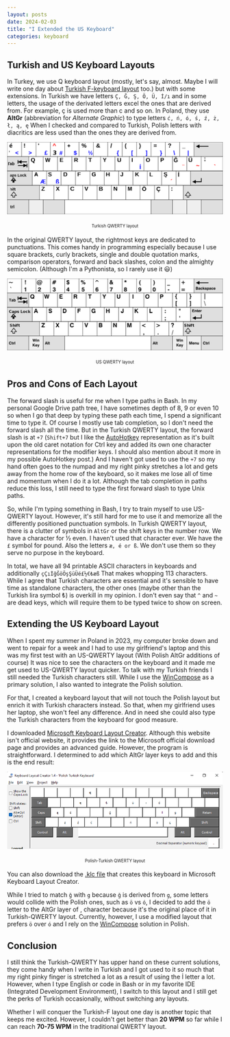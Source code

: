 ```yaml
---
layout: posts
date: 2024-02-03
title: "I Extended the US Keyboard"
categories: keyboard
---
```


Turkish and US Keyboard Layouts
--

In Turkey, we use Q keyboard layout (mostly, let's say, almost. Maybe I will write one day about [Turkish F-keyboard layout](https://en.wikibooks.org/wiki/Turkish/Computing_in_Turkish) too.) but with some extensions. In Turkish we have letters `Ç, Ğ, Ş, Ö, Ü, İ/ı` and in some letters, the usage of the derivated letters excel the ones that are derived from. For example, ç is used more than c and so on. In Poland, they use **AltGr** (abbreviation for *Alternate Graphic*) to type letters `ć, ń, ó, ś, ź, ż, ł, ą, ę` When I checked and compared to Turkish, Polish letters with diacritics are less used than the ones they are derived from.

![](/assets/img/kbd_turkish_qwerty.png) 
<div align="center"><sup><sub>Turkish QWERTY layout</sub></sup></div>


In the original QWERTY layout, the rightmost keys are dedicated to punctuations. This comes handy in programming especially because I use square brackets, curly brackets, single and double quotation marks, comparison operators, forward and back slashes, colon and the almighty semicolon. (Although I'm a Pythonista, so I rarely use it 😃)

![](/assets/img/kbd_qwerty.png) 
<div align="center"><sup><sub>US QWERTY layout</sub></sup></div>
  

Pros and Cons of Each Layout
--

The forward slash is useful for me when I type paths in Bash. In my personal Google Drive path tree, I have sometimes depth of 8, 9 or even 10 so when I go that deep by typing these path each time, I spend a significant time to type it. Of course I mostly use tab completion, so I don't need the forward slash all the time. But in the Turkish QWERTY layout, the forward slash is at `+7` (`Shift+7` but I like the [AutoHotkey](https://www.autohotkey.com/docs/v2/Hotkeys.htm#Symbols) representation as it's built upon the old caret notation for Ctrl key and added its own one character representations for the modifier keys. I should also mention about it more in my possible AutoHotkey post.) And I haven't got used to use the `+7` so my hand often goes to the numpad and my right pinky stretches a lot and gets away from the home row of the keyboard, so it makes me lose all of time and momentum when I do it a lot. Although the tab completion in paths reduce this loss, I still need to type the first forward slash to type Unix paths.

So, while I'm typing something in Bash, I try to train myself to use US-QWERTY layout. However, it's still hard for me to use it and memorize all the differently positioned punctuation symbols. In Turkish QWERTY layout, there is a clutter of symbols in `AltGr` or the shift keys in the number row. We have a character for ½ even. I haven't used that character ever. We have the `£` symbol for pound. Also the letters `æ, é or ß`. We don't use them so they serve no purpose in the keyboard.

In total, we have all 94 printable ASCII characters in keyboards and additionally `çÇıİğĞöÖşŞüÜé£½€₺æß` That makes whopping 113 characters. While I agree that Turkish characters are essential and it's sensible to have time as standalone characters, the other ones (maybe other than the Turkish lira symbol ₺) is overkill in my opinion. I don't even say that `^` and `~` are dead keys, which will require them to be typed twice to show on screen.

Extending the US Keyboard Layout
--

When I spent my summer in Poland in 2023, my computer broke down and went to repair for a week and I had to use my girlfriend's laptop and this was my first test with an US-QWERTY layout (With Polish AltGr additions of course) It was nice to see the characters on the keyboard and it made me get used to US-QWERTY layout quicker. To talk with my Turkish friends I still needed the Turkish characters still. While I use the [WinCompose](https://github.com/samhocevar/wincompose) as a primary solution, I also wanted to integrate the Polish solution.

For that, I created a keyboard layout that will not touch the Polish layout but enrich it with Turkish characters instead. So that, when my girlfriend uses her laptop, she won't feel any difference. And in need she could also type the Turkish characters from the keyboard for good measure.

I downloaded [Microsoft Keyboard Layout Creator](https://msklc-guide.github.io/). Although this website isn't official website, it provides the link to the Microsoft official download page and provides an advanced guide. However, the program is straightforward. I determined to add which AltGr layer keys to add and this is the end result:

![](/assets/img/kbd_polish_turkish.png)
<div align="center"><sup><sub>Polish-Turkish QWERTY layout</sub></sup></div>  


You can also download the [.klc file](/assets/us-pl-tr.klc) that creates this keyboard in Microsoft Keyboard Layout Creator.

While I tried to match `ğ` with `g` because `ğ` is derived from `g`, some letters would collide with the Polish ones, such as `ö` vs `ó`, I decided to add the `ö` letter to the AltGr layer of , character because it's the original place of it in Turkish-QWERTY layout. Currently, however, I use a modified layout that prefers `ö` over `ó` and I rely on the [WinCompose](https://github.com/samhocevar/wincompose) solution in Polish.

Conclusion
---

I still think the Turkish-QWERTY has upper hand on these current solutions, they come handy when I write in Turkish and I got used to it so much that my right pinky finger is stretched a lot as a result of using the İ letter a lot. However, when I type English or code in Bash or in my favorite IDE (Integrated Development Environment), I switch to this layout and I still get the perks of Turkish occasionally, without switching any layouts.

Whether I will conquer the Turkish-F layout one day is another topic that keeps me excited. However, I couldn't get better than **20 WPM** so far while I can reach **70-75 WPM** in the traditional QWERTY layout.
